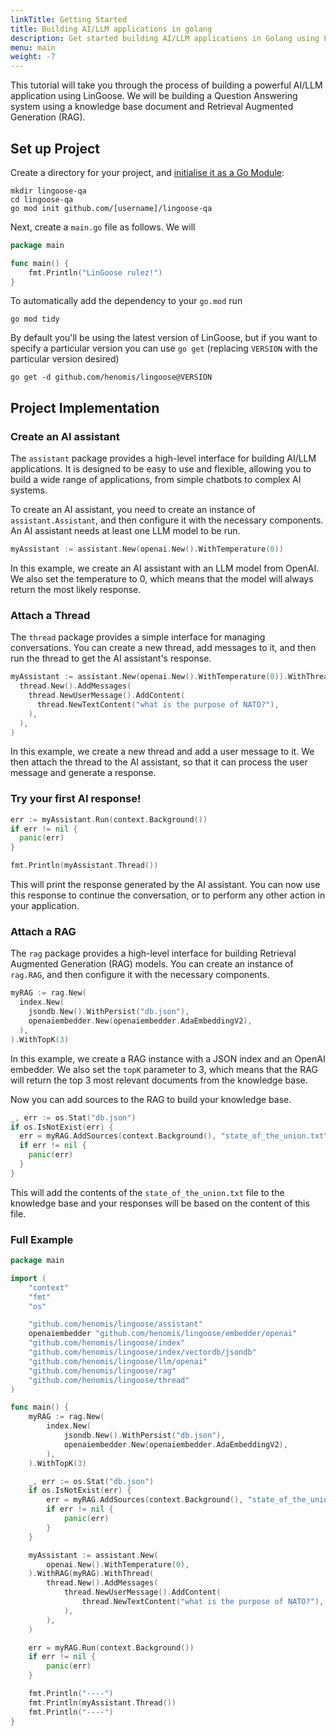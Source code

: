 ```yaml
---
linkTitle: Getting Started
title: Building AI/LLM applications in golang
description: Get started building AI/LLM applications in Golang using LinGoose
menu: main
weight: -7
---
```


This tutorial will take you through the process of building a powerful AI/LLM application using LinGoose. We will be building a Question Answering system using a knowledge base document and Retrieval Augmented Generation (RAG).



## Set up Project

Create a directory for your project, and [initialise it as a Go Module](https://golang.org/doc/tutorial/create-module):

```shell
mkdir lingoose-qa
cd lingoose-qa
go mod init github.com/[username]/lingoose-qa
```

Next, create a `main.go` file as follows. We will 

```go
package main

func main() {
	fmt.Println("LinGoose rulez!")
}

```

To automatically add the dependency to your `go.mod` run
```shell
go mod tidy
```

By default you'll be using the latest version of LinGoose, but if you want to specify a particular version you can use `go get` (replacing `VERSION` with the particular version desired)
```shell
go get -d github.com/henomis/lingoose@VERSION
```


## Project Implementation

### Create an AI assistant

The `assistant` package provides a high-level interface for building AI/LLM applications. It is designed to be easy to use and flexible, allowing you to build a wide range of applications, from simple chatbots to complex AI systems.

To create an AI assistant, you need to create an instance of `assistant.Assistant`, and then configure it with the necessary components. An AI assistant needs at least one LLM model to be run.

```go
myAssistant := assistant.New(openai.New().WithTemperature(0))
```

In this example, we create an AI assistant with an LLM model from OpenAI. We also set the temperature to 0, which means that the model will always return the most likely response.

### Attach a Thread

The `thread` package provides a simple interface for managing conversations. You can create a new thread, add messages to it, and then run the thread to get the AI assistant's response.

```go
myAssistant := assistant.New(openai.New().WithTemperature(0)).WithThread(
  thread.New().AddMessages(
    thread.NewUserMessage().AddContent(
      thread.NewTextContent("what is the purpose of NATO?"),
    ),
  ),
)
```

In this example, we create a new thread and add a user message to it. We then attach the thread to the AI assistant, so that it can process the user message and generate a response.

### Try your first AI response!

```go
err := myAssistant.Run(context.Background())
if err != nil {
  panic(err)
}

fmt.Println(myAssistant.Thread())
```

This will print the response generated by the AI assistant. You can now use this response to continue the conversation, or to perform any other action in your application.

### Attach a RAG

The `rag` package provides a high-level interface for building Retrieval Augmented Generation (RAG) models. You can create an instance of `rag.RAG`, and then configure it with the necessary components.

```go
myRAG := rag.New(
  index.New(
    jsondb.New().WithPersist("db.json"),
    openaiembedder.New(openaiembedder.AdaEmbeddingV2),
  ),  
).WithTopK(3)
```

In this example, we create a RAG instance with a JSON index and an OpenAI embedder. We also set the `topK` parameter to 3, which means that the RAG will return the top 3 most relevant documents from the knowledge base.

Now you can add sources to the RAG to build your knowledge base.

```go
_, err := os.Stat("db.json")
if os.IsNotExist(err) {
  err = myRAG.AddSources(context.Background(), "state_of_the_union.txt")
  if err != nil {
    panic(err)
  }
}
```

This will add the contents of the `state_of_the_union.txt` file to the knowledge base and your responses will be based on the content of this file.

### Full Example

```go
package main

import (
	"context"
	"fmt"
	"os"

	"github.com/henomis/lingoose/assistant"
	openaiembedder "github.com/henomis/lingoose/embedder/openai"
	"github.com/henomis/lingoose/index"
	"github.com/henomis/lingoose/index/vectordb/jsondb"
	"github.com/henomis/lingoose/llm/openai"
	"github.com/henomis/lingoose/rag"
	"github.com/henomis/lingoose/thread"
)

func main() {
	myRAG := rag.New(
		index.New(
			jsondb.New().WithPersist("db.json"),
			openaiembedder.New(openaiembedder.AdaEmbeddingV2),
		),		
	).WithTopK(3)

	_, err := os.Stat("db.json")
	if os.IsNotExist(err) {
		err = myRAG.AddSources(context.Background(), "state_of_the_union.txt")
		if err != nil {
			panic(err)
		}
	}

	myAssistant := assistant.New(
		openai.New().WithTemperature(0),
	).WithRAG(myRAG).WithThread(
		thread.New().AddMessages(
			thread.NewUserMessage().AddContent(
				thread.NewTextContent("what is the purpose of NATO?"),
			),
		),
	)

	err = myRAG.Run(context.Background())
	if err != nil {
		panic(err)
	}

	fmt.Println("----")
	fmt.Println(myAssistant.Thread())
	fmt.Println("----")
}
```